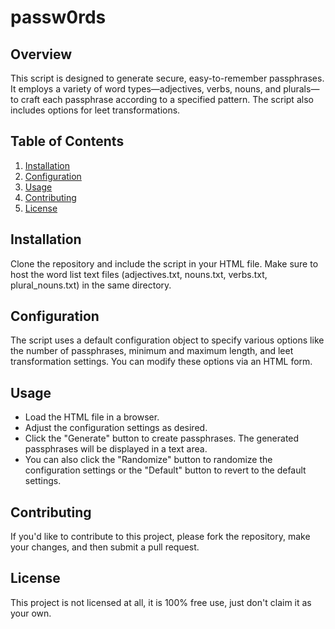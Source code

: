# passw0rds

## Overview

This script is designed to generate secure, easy-to-remember passphrases. It employs a variety of word types—adjectives, verbs, nouns, and plurals—to craft each passphrase according to a specified pattern. The script also includes options for leet transformations.

## Table of Contents

1. [Installation](#installation)
2. [Configuration](#configuration)
3. [Usage](#usage)
4. [Contributing](#contributing)
5. [License](#license)

## Installation

Clone the repository and include the script in your HTML file. Make sure to host the word list text files (adjectives.txt, nouns.txt, verbs.txt, plural_nouns.txt) in the same directory.

## Configuration

The script uses a default configuration object to specify various options like the number of passphrases, minimum and maximum length, and leet transformation settings. You can modify these options via an HTML form.

## Usage

- Load the HTML file in a browser.
- Adjust the configuration settings as desired.
- Click the "Generate" button to create passphrases. The generated passphrases will be displayed in a text area.
- You can also click the "Randomize" button to randomize the configuration settings or the "Default" button to revert to the default settings.

## Contributing

If you'd like to contribute to this project, please fork the repository, make your changes, and then submit a pull request.

## License

This project is not licensed at all, it is 100% free use, just don't claim it as your own. 
